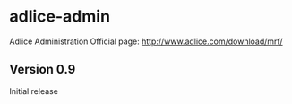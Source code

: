 adlice-admin
============

Adlice Administration
Official page: http://www.adlice.com/download/mrf/

## Version 0.9
Initial release  
